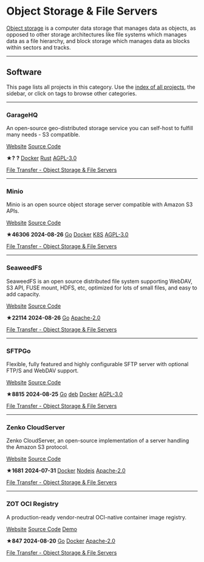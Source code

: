 # Object Storage & File Servers

[Object storage](https://en.wikipedia.org/wiki/Object_storage) is a computer data storage that manages data as objects, as opposed to other storage architectures like file systems which manages data as a file hierarchy, and block storage which manages data as blocks within sectors and tracks.

---

## Software

This page lists all projects in this category. Use the [index of all projects](https://awesome-selfhosted.net/index.html), the sidebar, or click on  tags to browse other categories.

---

### GarageHQ

An open-source geo-distributed storage service you can self-host to fulfill many needs - S3 compatible.

[ Website](https://garagehq.deuxfleurs.fr/) [ Source Code](https://git.deuxfleurs.fr/Deuxfleurs/garage)

**★?**  **?** [ Docker](https://awesome-selfhosted.net/platforms/docker.html) [ Rust](https://awesome-selfhosted.net/platforms/rust.html) [ AGPL-3.0](https://awesome-selfhosted.net/index.html#list-of-licenses)

[ File Transfer - Object Storage & File Servers](https://awesome-selfhosted.net/tags/file-transfer---object-storage--file-servers.html)

---

### Minio

Minio is an open source object storage server compatible with Amazon S3 APIs.

[ Website](https://min.io/) [ Source Code](https://github.com/minio/minio)

**★46306**  **2024-08-26** [ Go](https://awesome-selfhosted.net/platforms/go.html) [ Docker](https://awesome-selfhosted.net/platforms/docker.html) [ K8S](https://awesome-selfhosted.net/platforms/k8s.html) [ AGPL-3.0](https://awesome-selfhosted.net/index.html#list-of-licenses)

[ File Transfer - Object Storage & File Servers](https://awesome-selfhosted.net/tags/file-transfer---object-storage--file-servers.html)

---

### SeaweedFS

SeaweedFS is an open source distributed file system supporting WebDAV, S3 API, FUSE mount, HDFS, etc, optimized for lots of small files, and easy to add capacity.

[ Website](https://github.com/seaweedfs/seaweedfs) [ Source Code](https://github.com/seaweedfs/seaweedfs)

**★22114**  **2024-08-26** [ Go](https://awesome-selfhosted.net/platforms/go.html) [ Apache-2.0](https://awesome-selfhosted.net/index.html#list-of-licenses)

[ File Transfer - Object Storage & File Servers](https://awesome-selfhosted.net/tags/file-transfer---object-storage--file-servers.html)

---

### SFTPGo

Flexible, fully featured and highly configurable SFTP server with optional FTP/S and WebDAV support.

[ Website](https://github.com/drakkan/sftpgo) [ Source Code](https://github.com/drakkan/sftpgo)

**★8815**  **2024-08-25** [ Go](https://awesome-selfhosted.net/platforms/go.html) [ deb](https://awesome-selfhosted.net/platforms/deb.html) [ Docker](https://awesome-selfhosted.net/platforms/docker.html) [ AGPL-3.0](https://awesome-selfhosted.net/index.html#list-of-licenses)

[ File Transfer - Object Storage & File Servers](https://awesome-selfhosted.net/tags/file-transfer---object-storage--file-servers.html)

---

### Zenko CloudServer

Zenko CloudServer, an open-source implementation of a server handling the Amazon S3 protocol.

[ Website](https://www.zenko.io/cloudserver) [ Source Code](https://github.com/scality/cloudserver)

**★1681**  **2024-07-31** [ Docker](https://awesome-selfhosted.net/platforms/docker.html) [ Nodejs](https://awesome-selfhosted.net/platforms/nodejs.html) [ Apache-2.0](https://awesome-selfhosted.net/index.html#list-of-licenses)

[ File Transfer - Object Storage & File Servers](https://awesome-selfhosted.net/tags/file-transfer---object-storage--file-servers.html)

---

### ZOT OCI Registry

A production-ready vendor-neutral OCI-native container image registry.

[ Website](https://zotregistry.dev/) [ Source Code](https://github.com/project-zot/zot) [ Demo](https://zothub.io/)

**★847**  **2024-08-20** [ Go](https://awesome-selfhosted.net/platforms/go.html) [ Docker](https://awesome-selfhosted.net/platforms/docker.html) [ Apache-2.0](https://awesome-selfhosted.net/index.html#list-of-licenses)

[ File Transfer - Object Storage & File Servers](https://awesome-selfhosted.net/tags/file-transfer---object-storage--file-servers.html)
